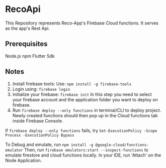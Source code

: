 # RecoApi
This Repository represents Reco-App's Firebase Cloud functions. It serves as the app's Rest Api.

## Prerequisites

Node.js
npm
Flutter Sdk

## Notes

1.  Install firebase tools: Use: ```npm install -g firebase-tools```
2. Login using: ```firebase login```
3. Initialize your firebase: ```firebase init``` In this step you need to select your firebase account and the application folder you want to deploy on firebase.
4. Run ```firebase deploy --only functions``` in terminal/CLI to deploy project. Newly created functions should then pop up in the Cloud functions tab inside Firebase Console.

If ```firebase deploy --only functions``` fails, try ```Set-ExecutionPolicy -Scope Process -ExecutionPolicy Bypass```

To Debug and emulate, run ```npm install -g @google-cloud/functions-emulator``` 
Then, run ```firebase emulators:start --inspect-functions``` to emulate firestore and cloud functions locally.
In your IDE, run 'Attach' on the Node Application.
